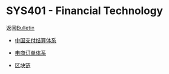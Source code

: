# SYS401 - Financial Technology

返回[Bulletin](./bulletin.md)

- [中国支付结算体系](./SYS4011.md)
- [电商订单体系](./SYS4012)

- [区块链](./SYS4013)